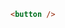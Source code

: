 
<hover-test />
<script setup>
import HoverTest from './.vitepress/components/hovertest.vue';
</script>

```html
<button />
```